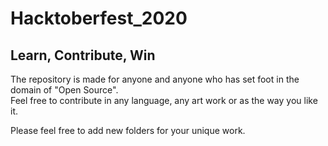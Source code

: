 # Hacktoberfest_2020
## Learn, Contribute, Win 
The repository is made for anyone and anyone who has set foot in the domain of "Open Source".<br />
Feel free to contribute in any language, any art work or as the way you like it.<br />

Please feel free to add new folders for your unique work.
